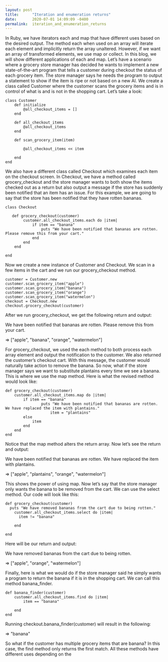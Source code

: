 ```yaml
---
layout: post
title:      "Iteration and enumeration returns"
date:       2020-07-01 14:09:09 -0400
permalink:  iteration_and_enumeration_returns
---
```



In Ruby, we have iterators each and map that have different uses based on the desired output. The method each when used on an array will iterate each element and implicitly return the array unaltered. However, if we want an array of transformed elements, we use map or collect. In this blog, we will show different applications of each and map.
Let’s have a scenario where a grocery store manager has decided he wants to implement a new state-of-the-art program that tells a customer during checkout the status of each grocery item. The store manager says he needs the program to output a statement to show if the item is ripe or not based on a new AI. We create a class called Customer where the customer scans the grocery items and is in control of what is and is not in the shopping cart. Let’s take a look:

```
class Customer
    def initialize
        @all_checkout_items = []
    end

    def all_checkout_items
        @all_checkout_items
    end

    def scan_grocery_item(item)
        
        @all_checkout_items << item
        
    end
end
```

We also have a different class called Checkout which examines each item on the checkout screen. In Checkout, we have a method called grocery_checkout and the store manager wants to both show the items checked out as a return but also output a message if the store has suddenly been notified that an item has an issue. For this example, we are going to say that the store has been notified that they have rotten bananas.

```
class Checkout
    
   def grocery_checkout(customer)
        customer.all_checkout_items.each do |item|
            if item == "banana"
                puts "We have been notified that bananas are rotten. Please remove this from your cart."
            end
        end
    end

end
```

Now we create a new instance of Customer and Checkout. We scan in a few items in the cart and we run our grocery_checkout method.

```
customer = Customer.new
customer.scan_grocery_item("apple")
customer.scan_grocery_item("banana")
customer.scan_grocery_item("orange")
customer.scan_grocery_item("watermelon")
checkout = Checkout.new
checkout.grocery_checkout(customer)
```

After we run grocery_checkout, we get the following return and output:

We have been notified that bananas are rotten. Please remove this from your cart.

 => ["apple", "banana", "orange", "watermelon"]
 
For grocery_checkout, we used the each method to both process each array element and output the notification to the customer. We also returned the customer’s checkout cart. With this message, the customer would naturally take action to remove the banana. So now, what if the store manager says we want to substitute plantains every time we see a banana. This is where we use the map method. Here is what the revised method would look like:

```
def grocery_checkout(customer)
    customer.all_checkout_items.map do |item|
        if item == "banana"
		        puts "We have been notified that bananas are rotten. We have replaced the item with plantains."
				    item = "plantains"
        else
            item
        end
    end
end
```

 
Notice that the map method alters the return array. Now let’s see the return and output:

We have been notified that bananas are rotten. We have replaced the item with plantains.

 => ["apple", "plantains", "orange", "watermelon"]
 
This shows the power of using map. Now let’s say that the store manager only wants the banana to be removed from the cart. We can use the select method. Our code will look like this:

```
def grocery_checkout(customer)
  puts "We have removed bananas from the cart due to being rotten."
	customer.all_checkout_items.select do |item|
	  item != "banana"

	end

end
```

Here will be our return and output:

We have removed bananas from the cart due to being rotten.

 => ["apple", "orange", "watermelon"]
 
Finally, here is what we would do if the store manager said he simply wants a program to return the banana if it is in the shopping cart. We can call this method banana_finder.

```
def banana_finder(customer)
    customer.all_checkout_items.find do |item|
        item == "banana"
            
    end
end
```

Running checkout.banana_finder(customer) will result in the following:

=> "banana"

So what if the customer has multiple grocery items that are banana? In this case, the find method only returns the first match. All these methods have different uses depending on the 



